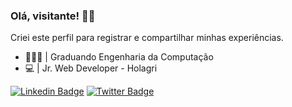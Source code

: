 ### Olá, visitante! 🤘🏼

Criei este perfil para registrar e compartilhar minhas experiências.

* 👨🏻‍💻  | Graduando Engenharia da Computação <br />
* 💻 | Jr. Web Developer - Holagri


[![Linkedin Badge](https://img.shields.io/badge/-LinkedIn-blue?style=flat-square&logo=Linkedin&logoColor=white&link=https://www.linkedin.com/in/elieltonbueno/)](https://www.linkedin.com/in/elieltonbueno/)
[![Twitter Badge](https://img.shields.io/badge/-Twitter-1ca0f1?style=flat-square&labelColor=1ca0f1&logo=twitter&logoColor=white&link=https://twitter.com/ELIELTONBUENO4)](https://twitter.com/ELIELTONBUENO4)
